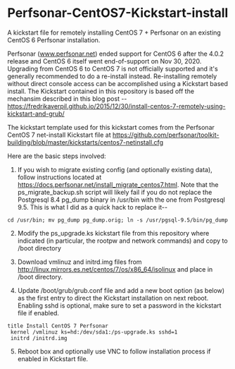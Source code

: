 # Perfsonar-CentOS7-Kickstart-install
A kickstart file for remotely installing CentOS 7 + Perfsonar on an existing CentOS 6 Perfsonar installation.

Perfsonar (www.perfsonar.net) ended support for CentOS 6 after the 4.0.2 release and CentOS 6
itself went end-of-support on Nov 30, 2020.  Upgrading from CentOS 6 to CentOS 7 is not
officially supported and it's generally recommended to do a re-install instead.  Re-installing
remotely without direct console access can be accomplished using a Kickstart based install.
The Kickstart contained in this repository is based off the mechansim described in this
blog post -- https://fredrikaverpil.github.io/2015/12/30/install-centos-7-remotely-using-kickstart-and-grub/

The kickstart template used for this kickstart comes from the Perfsonar CentOS 7 net-install Kickstart file
at https://github.com/perfsonar/toolkit-building/blob/master/kickstarts/centos7-netinstall.cfg

Here are the basic steps involved:
1) If you wish to migrate existing config (and optionally existing data), follow
instructions located at https://docs.perfsonar.net/install_migrate_centos7.html.
Note that the ps_migrate_backup.sh script will likely fail if you do not replace
the Postgresql 8.4 pg_dump binary in /usr/bin with the one from Postgresql 9.5. This
is what I did as a quick hack to replace it--
```
cd /usr/bin; mv pg_dump pg_dump.orig; ln -s /usr/pgsql-9.5/bin/pg_dump
```

2) Modify the ps_upgrade.ks kickstart file from this repository where indicated (in particular, the rootpw and
network commands) and copy to /boot directory

3) Download vmlinuz and initrd.img files from http://linux.mirrors.es.net/centos/7/os/x86_64/isolinux
and place in /boot directory.

4) Update /boot/grub/grub.conf file and add a new boot option (as below) as the first entry to direct
the Kickstart installation on next reboot. Enabling sshd is optional, make sure to set a password in
the kickstart file if enabled.
```
title Install CentOS 7 Perfsonar
 kernel /vmlinuz ks=hd:/dev/sda1:/ps-upgrade.ks sshd=1
 initrd /initrd.img
```

5) Reboot box and optionally use VNC to follow installation process if enabled in Kickstart file.

